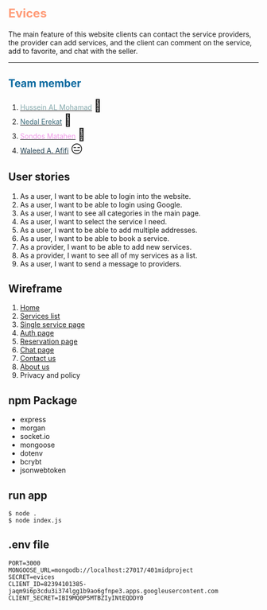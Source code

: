 # <span style="color:#ff9a76; font-weight:700; font-size:24px">Evices</span>

The main feature of this website clients can contact the service providers, the provider can add services, and the client can comment on the service, add to favorite, and chat with the seller.

***
## <span style="color:#07689f">Team member</span>
1. [<span style="color:#84a9ac">Hussein AL Mohamad</span>](https://github.com/Hussein66253) <span style="font-size:24px">🙂</span>
1. [<span style="color:#3b6978">Nedal Erekat</span>](https://github.com/Nedal-Erekat) <span style="font-size:24px">🧐</span>
1. [<span style="color:#f09ae9">Sondos Matahen</span>](https://github.com/SondosMatahen) <span style="font-size:24px">🥳</span>
1. [<span style="color:#204051">Waleed A. Afifi</span>](https://github.com/waleedafifi90) <span style="font-size:24px">😑</span>


## User stories
1. As a user, I want to be able to login into the website.
1. As a user, I want to be able to login using Google.
1. As a user, I want to see all categories in the main page.
1. As a user, I want to select the service I need.
1. As a user, I want to be able to add multiple addresses.
1. As a user, I want to be able to book a service.
1. As a provider, I want to be able to add new services.
1. As a provider, I want to see all of my services as a list.
1. As a user, I want to send a message to providers.

## Wireframe
1. [Home](./wireframe/home.jpg)
2. [Services list](./wireframe/service-list.jpg)
3. [Single service page](./wireframe/single-page.jpg)
4. [Auth page]((./wireframe/auth.jpg))
5. [Reservation page](./wireframe/reservation.jpg)
6. [Chat page](./wireframe/chat.jpg)
7. [Contact us](./wireframe/contact-us.png) 
8. [About us](./wireframe/about-us.png)
9. Privacy and policy

## npm Package
- express
- morgan
- socket.io
- mongoose
- dotenv
- bcrybt
- jsonwebtoken

## run app
```
$ node .
$ node index.js
```

## .env file
```
PORT=3000
MONGOOSE_URL=mongodb://localhost:27017/401midproject
SECRET=evices
CLIENT_ID=82394101385-jaqm9i6p3cdu3i374lgg1b9ao6gfnpe3.apps.googleusercontent.com
CLIENT_SECRET=IBI9MQ0P5MTBZIyINtEQDDY0
```
